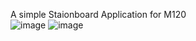 A simple Staionboard Application for M120<br>
![image](https://user-images.githubusercontent.com/80290651/156327771-766a0f6c-e024-4453-8451-6806c7567cf0.png)
![image](https://user-images.githubusercontent.com/80290651/157437879-231280e8-8f8d-48cf-9384-69dd85f619e9.png)
